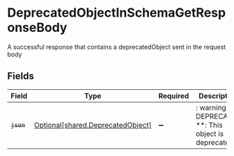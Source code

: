 # DeprecatedObjectInSchemaGetResponseBody

A successful response that contains a deprecatedObject sent in the request body


## Fields

| Field                                                                        | Type                                                                         | Required                                                                     | Description                                                                  |
| ---------------------------------------------------------------------------- | ---------------------------------------------------------------------------- | ---------------------------------------------------------------------------- | ---------------------------------------------------------------------------- |
| ~~`json`~~                                                                   | [Optional[shared.DeprecatedObject]](../../models/shared/deprecatedobject.md) | :heavy_minus_sign:                                                           | : warning: ** DEPRECATED **: This object is deprecated.                      |